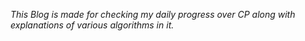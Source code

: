 _This Blog is made for checking my daily progress over CP along with explanations of various algorithms in it._
